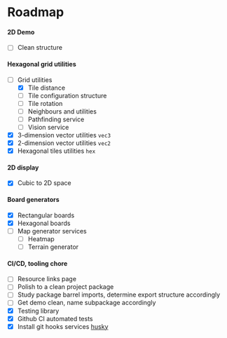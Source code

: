 # Roadmap

#### 2D Demo

-   [ ] Clean structure

#### Hexagonal grid utilities

-   [ ] Grid utilities
    -   [x] Tile distance
    -   [ ] Tile configuration structure
    -   [ ] Tile rotation
    -   [ ] Neighbours and utilities
    -   [ ] Pathfinding service
    -   [ ] Vision service
-   [x] 3-dimension vector utilities `vec3`
-   [x] 2-dimension vector utilities `vec2`
-   [x] Hexagonal tiles utilities `hex`

#### 2D display

-   [x] Cubic to 2D space

#### Board generators

-   [x] Rectangular boards
-   [x] Hexagonal boards
-   [ ] Map generator services
    -   [ ] Heatmap
    -   [ ] Terrain generator

#### CI/CD, tooling chore

-   [ ] Resource links page
-   [ ] Polish to a clean project package
-   [ ] Study package barrel imports, determine export structure accordingly
-   [ ] Get demo clean, name subpackage accordingly
-   [x] Testing library
-   [x] Github CI automated tests
-   [x] Install git hooks services [husky](https://github.com/typicode/husky)
